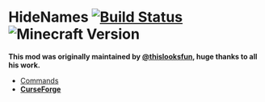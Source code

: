HideNames [![Build Status](https://img.shields.io/travis/skmedix/HideNames/1.9.4.svg?style=flat-square)](https://travis-ci.org/skmedix/HideNames) ![Minecraft Version](https://img.shields.io/badge/Minecraft-1.9.4-blue.svg?style=flat-square)
=========
**This mod was originally maintained by [@thislooksfun](https://github.com/thislooksfun), huge thanks to all his work.**

* [Commands](https://github.com/skmedix/HideNames/wiki/Commands)
* [**CurseForge**](http://minecraft.curseforge.com/mc-mods/62786-hide-names)
